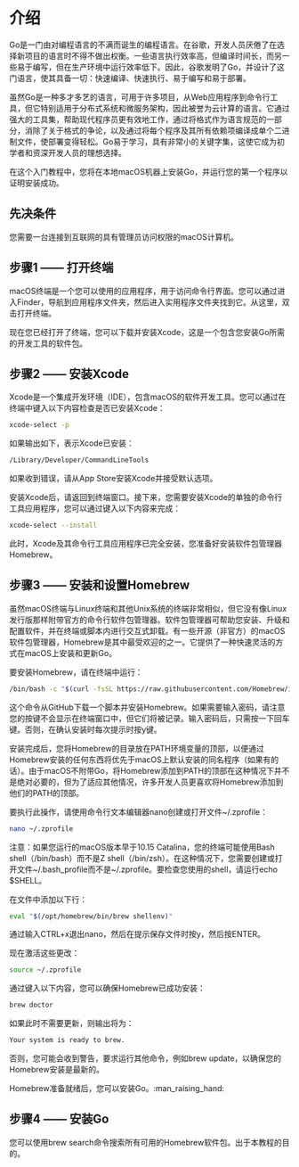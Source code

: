 # 介绍

Go是一门由对编程语言的不满而诞生的编程语言。在谷歌，开发人员厌倦了在选择新项目的语言时不得不做出权衡。一些语言执行效率高，但编译时间长，而另一些易于编写，但在生产环境中运行效率低下。因此，谷歌发明了Go，并设计了这门语言，使其具备一切：快速编译、快速执行、易于编写和易于部署。

虽然Go是一种多才多艺的语言，可用于许多项目，从Web应用程序到命令行工具，但它特别适用于分布式系统和微服务架构，因此被誉为云计算的语言。它通过强大的工具集，帮助现代程序员更有效地工作，通过将格式作为语言规范的一部分，消除了关于格式的争论，以及通过将每个程序及其所有依赖项编译成单个二进制文件，使部署变得轻松。Go易于学习，具有非常小的关键字集，这使它成为初学者和资深开发人员的理想选择。

在这个入门教程中，您将在本地macOS机器上安装Go，并运行您的第一个程序以证明安装成功。

## 先决条件

您需要一台连接到互联网的具有管理员访问权限的macOS计算机。

## 步骤1 —— 打开终端

macOS终端是一个您可以使用的应用程序，用于访问命令行界面。您可以通过进入Finder，导航到应用程序文件夹，然后进入实用程序文件夹找到它。从这里，双击打开终端。

现在您已经打开了终端，您可以下载并安装Xcode，这是一个包含您安装Go所需的开发工具的软件包。

## 步骤2 —— 安装Xcode

Xcode是一个集成开发环境（IDE），包含macOS的软件开发工具。您可以通过在终端中键入以下内容检查是否已安装Xcode：

```bash hl_lines="1"
xcode-select -p
```

如果输出如下，表示Xcode已安装：

```bash
/Library/Developer/CommandLineTools
```

如果收到错误，请从App Store安装Xcode并接受默认选项。

安装Xcode后，请返回到终端窗口。接下来，您需要安装Xcode的单独的命令行工具应用程序，您可以通过键入以下内容来完成：

```bash
xcode-select --install
```

此时，Xcode及其命令行工具应用程序已完全安装，您准备好安装软件包管理器Homebrew。

## 步骤3 —— 安装和设置Homebrew

虽然macOS终端与Linux终端和其他Unix系统的终端非常相似，但它没有像Linux发行版那样附带官方的命令行软件包管理器。软件包管理器可帮助您安装、升级和配置软件，并在终端或脚本内进行交互式卸载。有一些开源（非官方）的macOS软件包管理器，Homebrew是其中最受欢迎的之一。它提供了一种快速灵活的方式在macOS上安装和更新Go。

要安装Homebrew，请在终端中运行：

```bash
/bin/bash -c "$(curl -fsSL https://raw.githubusercontent.com/Homebrew/install/HEAD/install.sh)"
```

这个命令从GitHub下载一个脚本并安装Homebrew。如果需要输入密码，请注意您的按键不会显示在终端窗口中，但它们将被记录。输入密码后，只需按一下回车键。否则，在确认安装时每次提示时按y键。

安装完成后，您将Homebrew的目录放在PATH环境变量的顶部，以便通过Homebrew安装的任何东西将优先于macOS上默认安装的同名程序（如果有的话）。由于macOS不附带Go，将Homebrew添加到PATH的顶部在这种情况下并不是绝对必要的，但为了适应其他情况，许多开发人员更喜欢将Homebrew添加到他们的PATH的顶部。

要执行此操作，请使用命令行文本编辑器nano创建或打开文件~/.zprofile：

```bash
nano ~/.zprofile
```

注意：如果您运行的macOS版本早于10.15 Catalina，您的终端可能使用Bash shell（/bin/bash）而不是Z shell（/bin/zsh）。在这种情况下，您需要创建或打开文件~/.bash_profile而不是~/.zprofile。要检查您使用的shell，请运行echo $SHELL。

在文件中添加以下行：

```bash
eval "$(/opt/homebrew/bin/brew shellenv)"
```

通过输入CTRL+x退出nano，然后在提示保存文件时按y，然后按ENTER。

现在激活这些更改：

```bash
source ~/.zprofile
```

通过键入以下内容，您可以确保Homebrew已成功安装：

```bash
brew doctor
```

如果此时不需要更新，则输出将为：

```bash title="install brew"
Your system is ready to brew.
```

否则，您可能会收到警告，要求运行其他命令，例如brew update，以确保您的Homebrew安装是最新的。

Homebrew准备就绪后，您可以安装Go。:man_raising_hand:

## 步骤4 —— 安装Go

您可以使用brew search命令搜索所有可用的Homebrew软件包。出于本教程的目的。
